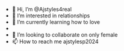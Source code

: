 - 👋 Hi, I’m @Ajstyles4real
- 👀 I’m interested in relationships 
- 🌱 I’m currently learning how to love
- 
- 💞️ I’m looking to collaborate on only female 
- 📫 How to reach me ajstylesp2024

<!---
Ajstyles4real/Ajstyles4real is a ✨ special ✨ repository because its `README.md` (this file) appears on your GitHub profile.
You can click the Preview link to take a look at your changes.
--->
